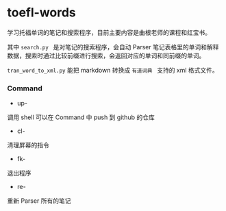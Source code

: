 # toefl-words
学习托福单词的笔记和搜索程序，目前主要内容是曲根老师的课程和红宝书。

其中 `search.py ` 是对笔记的搜索程序，会自动 Parser 笔记表格里的单词和解释数据，搜索时通过比较前缀进行搜索，会返回对应的单词和同前缀的单词。

`tran_word_to_xml.py` 能把 markdown 转换成 `有道词典 ` 支持的 xml 格式文件。

### Command

* up-

调用 shell 可以在 Command 中 push 到 github 的仓库

* cl-

清理屏幕的指令

* fk-

退出程序

* re-

重新 Parser 所有的笔记



